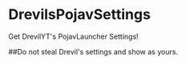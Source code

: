 # DrevilsPojavSettings
Get DrevilYT's PojavLauncher Settings!

##Do not steal Drevil's settings and show as yours.
